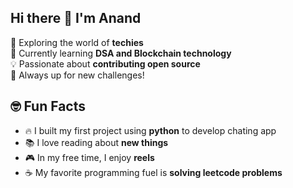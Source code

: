 ## Hi there 👋 I'm Anand  

<!--
**anandpasupuleti/anandpasupuleti** is a ✨ _special_ ✨ repository because its `README.md` (this file) appears on your GitHub profile.

Here are some ideas to get you started:

- 🔭 I’m currently working on ...
- 🌱 I’m currently learning ...
- 👯 I’m looking to collaborate on ...
- 🤔 I’m looking for help with ...
- 💬 Ask me about ...
- 📫 How to reach me: ...
- 😄 Pronouns: ...
- ⚡ Fun fact: ...


### Hi there! 👋  -->
🔭 Exploring the world of **techies**  
🌱 Currently learning **DSA and Blockchain technology**  
💡 Passionate about **contributing open source**  
🎯 Always up for new challenges!  

## 🤓 Fun Facts
- 🔥 I built my first project using **python** to develop chating app
- 📚 I love reading about **new things**
- 🎮 In my free time, I enjoy **reels**  
- ☕ My favorite programming fuel is **solving leetcode problems**  



